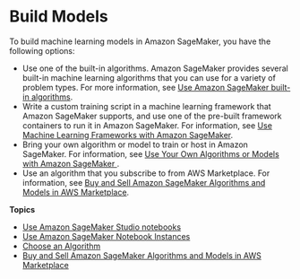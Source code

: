 # Build Models<a name="build-model"></a>

To build machine learning models in Amazon SageMaker, you have the following options:
+ Use one of the built\-in algorithms\. Amazon SageMaker provides several built\-in machine learning algorithms that you can use for a variety of problem types\. For more information, see [Use Amazon SageMaker built\-in algorithms](algos.md)\.
+ Write a custom training script in a machine learning framework that Amazon SageMaker supports, and use one of the pre\-built framework containers to run it in Amazon SageMaker\. For information, see [Use Machine Learning Frameworks with Amazon SageMaker](frameworks.md)\.
+ Bring your own algorithm or model to train or host in Amazon SageMaker\. For information, see [Use Your Own Algorithms or Models with Amazon SageMaker ](your-algorithms.md)\.
+ Use an algorithm that you subscribe to from AWS Marketplace\. For information, see [Buy and Sell Amazon SageMaker Algorithms and Models in AWS Marketplace](sagemaker-marketplace.md)\.

**Topics**
+ [Use Amazon SageMaker Studio notebooks](notebooks.md)
+ [Use Amazon SageMaker Notebook Instances](nbi.md)
+ [Choose an Algorithm](algorithms-choose.md)
+ [Buy and Sell Amazon SageMaker Algorithms and Models in AWS Marketplace](sagemaker-marketplace.md)